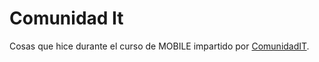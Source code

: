 # Comunidad It

Cosas que hice durante el curso de MOBILE impartido por [ComunidadIT](http://www.comunidadit.org/).

